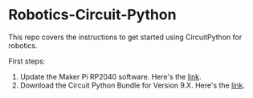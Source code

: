# Robotics-Circuit-Python
This repo covers the instructions to get started using CircuitPython for robotics.


First steps:
1. Update the Maker Pi RP2040 software. Here's the [link](https://circuitpython.org/board/cytron_maker_pi_rp2040/).
2. Download the Circuit Python Bundle for Version 9.X. Here's the [link](https://circuitpython.org/libraries).
